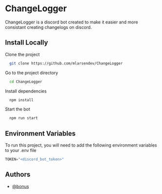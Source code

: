 # ChangeLogger

ChangeLogger is a discord bot created to make it easier and more consistant creating changelogs on discord.

## Install Locally

Clone the project

```bash
  git clone https://github.com/mlarsendev/ChangeLogger
```

Go to the project directory

```bash
  cd ChangeLogger
```

Install dependencies

```bash
  npm install
```

Start the bot

```bash
  npm run start
```

## Environment Variables

To run this project, you will need to add the following environment variables to your .env file

```d
TOKEN="<discord_bot_token>"
```

## Authors

- [@bonus](https://www.github.com/mlarsendev)
